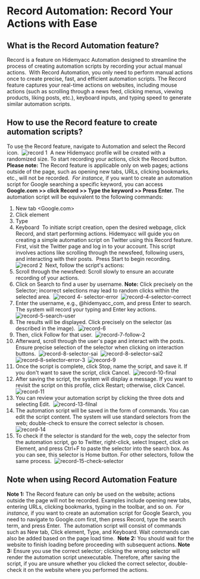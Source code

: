 # Record Automation: Record Your Actions with Ease
## What is the Record Automation feature?
Record is a feature on Hidemyacc Automation designed to streamline the process of creating automation scripts by recording your actual manual actions.
​
With Record Automation, you only need to perform manual actions once to create precise, fast, and efficient automation scripts. The Record feature captures your real-time actions on websites, including mouse actions (such as scrolling through a news feed, clicking menus, viewing products, liking posts, etc.), keyboard inputs, and typing speed to generate similar automation scripts. 
## How to use the Record feature to create automation scripts? 
To use the Record feature, navigate to Automation and select the Record icon.
​
![record 1](https://github.com/meimeiblue01/meimeiblue01/assets/124659659/34417c96-b820-4e4c-9303-beb0b94c35bc)
​
A new Hidemyacc profile will be created with a randomized size. To start recording your actions, click the Record button.
​
**Please note:** The Record feature is applicable only on web pages; actions outside of the page, such as opening new tabs, URLs, clicking bookmarks, etc., will not be recorded.
​
*For instance,* if you want to create an automation script for Google searching a specific keyword, you can access **Google.com >> click Record >> Type the keyword >> Press Enter.** The automation script will be equivalent to the following commands:
1. New tab <Google.com>
2. Click element 
3. Type 
4. Keyboard 
​
To initiate script creation, open the desired webpage, click Record, and start performing actions. Hidemyacc will guide you on creating a simple automation script on Twitter using this Record feature.
​
First, visit the Twitter page and log in to your account. This script involves actions like scrolling through the newsfeed, following users, and interacting with their posts.
​
Press Start to begin recording.
​
![record 2](https://github.com/meimeiblue01/meimeiblue01/assets/124659659/ff8da3d9-ad18-40e4-a840-8358d486fd2d)
​
Next, follow the script's actions:
1. Scroll through the newsfeed: Scroll slowly to ensure an accurate recording of your actions.
2. Click on Search to find a user by username. **Note:** Click precisely on the Selector; incorrect selections may lead to random clicks within the selected area.
​
![record 4- selector-error](https://github.com/meimeiblue01/meimeiblue01/assets/124659659/cebd461e-600e-4df4-8955-2fb64f389f49)
​
![record-4-selector-correct](https://github.com/meimeiblue01/meimeiblue01/assets/124659659/292a3c63-64d2-4b88-8016-5b6bba74ebe4)
​
3. Enter the username, e.g., @hidemyacc_com, and press Enter to search. The system will record your typing and Enter key actions.
​
![record-5-search-user](https://github.com/meimeiblue01/meimeiblue01/assets/124659659/afaa429c-d5b8-4095-8348-fc66fbf21317)
​
4. The results will be displayed. Click precisely on the selector (as described in the image).
​
![record-6](https://github.com/meimeiblue01/meimeiblue01/assets/124659659/cdb743cb-4166-4a1b-a22b-0bbf871ba24a)
​
5. Then, click Follow for that user.
​
![record-7-follow-2](https://github.com/meimeiblue01/meimeiblue01/assets/124659659/60cc5baf-f557-47c3-8075-29211f2e7950)
​
6. Afterward, scroll through the user's page and interact with the posts. Ensure precise selection of the selector when clicking on interaction buttons.
​
![record-8-selector-sai](https://github.com/meimeiblue01/meimeiblue01/assets/124659659/e7c355b3-fbfa-4ce3-a2a3-09fdb0824e17)
​
![record-8-selector-sai2](https://github.com/meimeiblue01/meimeiblue01/assets/124659659/a037bf15-15ab-4cf6-967a-67f7f4a5f1ef)
​
![record-8-selector-error-3](https://github.com/meimeiblue01/meimeiblue01/assets/124659659/7d5c5f75-2868-4f2a-b606-23cd604423d1)
​
![record-9](https://github.com/meimeiblue01/meimeiblue01/assets/124659659/0ea79eb6-fb71-44cf-b5fa-49f79ad54350)
​
7. Once the script is complete, click Stop, name the script, and save it. If you don't want to save the script, click Cancel.
​
![record-10-final](https://github.com/meimeiblue01/meimeiblue01/assets/124659659/01838ef3-37ad-48e8-b5da-878299c196f3)
​
8. After saving the script, the system will display a message. If you want to revisit the script on this profile, click Restart; otherwise, click Cancel.
​
![record-11](https://github.com/meimeiblue01/meimeiblue01/assets/124659659/a99e172f-09bf-445d-b0b5-490ebb35a185)
​
9. You can review your automation script by clicking the three dots and selecting Edit.
​
![record-13-filnal](https://github.com/meimeiblue01/meimeiblue01/assets/124659659/46c9694a-f221-4826-99f2-f17eea3dfb10)
​
10. The automation script will be saved in the form of commands. You can edit the script content. The system will use standard selectors from the web; double-check to ensure the correct selector is chosen.
​
![record-14](https://github.com/meimeiblue01/meimeiblue01/assets/124659659/2ca886f7-ebed-40d8-9302-8fad6298629a)
​
11. To check if the selector is standard for the web, copy the selector from the automation script, go to Twitter, right-click, select Inspect, click on Element, and press Ctrl+F to paste the selector into the search box. As you can see, this selector is Home button. For other selectors, follow the same process.
​
![record-15-check-selector](https://github.com/meimeiblue01/meimeiblue01/assets/124659659/bb2b6ccb-f6ec-48e3-89db-3550cae39470)
​
​
## Note when using Record Automation Feature
**Note 1:** The Record feature can only be used on the website; actions outside the page will not be recorded. Examples include opening new tabs, entering URLs, clicking bookmarks, typing in the toolbar, and so on. 
​
*For instance,* if you want to create an automation script for Google Search, you need to navigate to Google.com first, then press Record, type the search term, and press Enter. 
​
The automation script will consist of commands such as New tab, Click element, Type, and Keyboard. Wait commands can also be added based on the page load time.
​
**Note 2:** You should wait for the website to finish loading before proceeding with subsequent actions.
​
**Note 3:**  Ensure you use the correct selector; clicking the wrong selector will render the automation script unexecutable. Therefore, after saving the script, if you are unsure whether you clicked the correct selector, double-check it on the website where you performed the actions.
